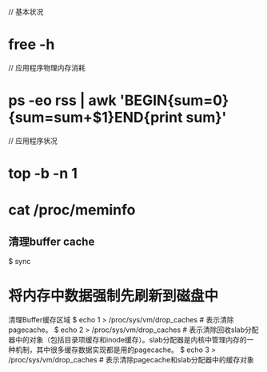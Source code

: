 
// 基本状况
# free -h

// 应用程序物理内存消耗
# ps -eo rss | awk 'BEGIN{sum=0}{sum=sum+$1}END{print sum}'

// 应用程序状况
# top -b -n 1

# cat /proc/meminfo


## 清理buffer cache
$ sync
# 将内存中数据强制先刷新到磁盘中

清理Buffer缓存区域
$ echo 1 > /proc/sys/vm/drop_caches  # 表示清除pagecache。
$ echo 2 > /proc/sys/vm/drop_caches  # 表示清除回收slab分配器中的对象（包括目录项缓存和inode缓存）。slab分配器是内核中管理内存的一种机制，其中很多缓存数据实现都是用的pagecache。
$ echo 3 > /proc/sys/vm/drop_caches  # 表示清除pagecache和slab分配器中的缓存对象